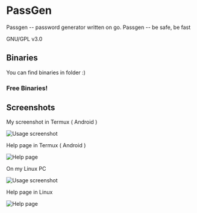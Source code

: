 # PassGen
Passgen -- password generator written on go. Passgen -- be safe, be fast


GNU/GPL v3.0

## Binaries
You can find binaries in folder :)
### Free Binaries!



## Screenshots
My screenshot in Termux ( Android )

![Usage screenshot](https://x0.at/FKde.jpg)

Help page in Termux ( Android )

![Help page](https://x0.at/K2Vz.jpg)

On my Linux PC

![Usage screenshot](https://x0.at/y4Oz.png)

Help page in Linux

![Help page](https://x0.at/eNQ4.png)

